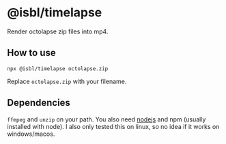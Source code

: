 # @isbl/timelapse

Render octolapse zip files into mp4.

## How to use

`npx @isbl/timelapse octolapse.zip`

Replace `octolapse.zip` with your filename.

## Dependencies

`ffmpeg` and `unzip` on your path. You also need [nodejs](https://nodejs.org/)
and npm (usually installed with node). I also only tested this on linux, so no
idea if it works on windows/macos.
